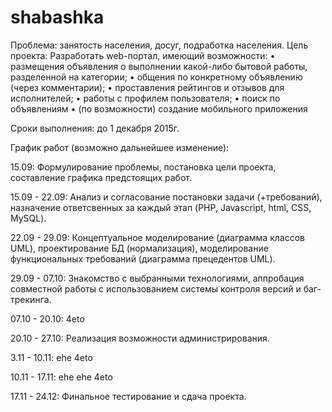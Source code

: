 # shabashka
Проблема: занятость населения, досуг, подработка населения.
Цель проекта: Разработать web-портал, имеющий возможности:
•	размещения объявления о выполнении какой-либо бытовой работы, разделенной на категории; 
•	общения по конкретному объявлению (через комментарии);
•	проставления рейтингов и отзывов для исполнителей;
•	работы с профилем пользователя;
•	поиск по объявлениям
•	(по возможности) создание мобильного приложения

Сроки выполнения: до 1 декабря 2015г.

График работ (возможно дальнейшее изменение):

15.09: Формулирование проблемы, постановка цели проекта, составление графика предстоящих работ.

15.09 - 22.09: Анализ и согласование постановки задачи (+требований), назначение ответсвенных за каждый этап (PHP, Javascript, html, CSS, MySQL).

22.09 - 29.09: Концептуальное моделирование (диаграмма классов UML), проектирование БД (нормализация), моделирование функциональных требований (диаграмма прецедентов UML).

29.09 - 07.10: Знакомство с выбранными технологиями, аппробация совместной работы с использованием системы контроля версий и баг-трекинга.

07.10 - 20.10: 4eto

20.10 - 27.10: Реализация возможности администрирования.

3.11 - 10.11: ehe 4eto

10.11 - 17.11: ehe ehe 4eto

17.11 - 24.12: Финальное тестирование и сдача проекта.
